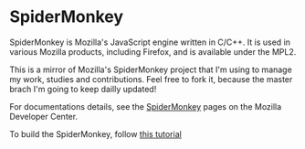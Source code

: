 SpiderMonkey
============

SpiderMonkey is Mozilla's JavaScript engine written in C/C++. It is used in various Mozilla products, including Firefox, and is available under the MPL2.

This is a mirror of Mozilla's SpiderMonkey project that I'm using to manage my work, studies and contributions. Feel free to fork it, because the master brach I'm going to keep dailly updated!

For documentations details, see the [SpiderMonkey](https://developer.mozilla.org/en-US/docs/Mozilla/Projects/SpiderMonkey
) pages on the Mozilla Developer Center. 

To build the SpiderMonkey, follow [this tutorial](https://developer.mozilla.org/en-US/docs/Mozilla/Projects/SpiderMonkey/Build_Documentation)
